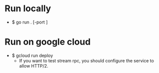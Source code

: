 # Run locally
- $ go run . [-port <port>]

# Run on google cloud
- $ gcloud run deploy
  - If you want to test stream rpc, you should configure the service to allow HTTP/2.
